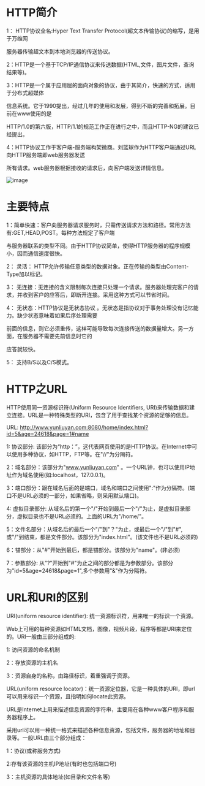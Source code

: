 # HTTP简介

1： HTTP协议全名:Hyper Text Transfer Protocol(超文本传输协议)的缩写，是用于万维网

   服务器传输超文本到本地浏览器的传送协议。

2：HTTP是一个基于TCP/IP通信协议来传送数据(HTML,文件，图片文件，查询结果等)。

3：HTTP是一个属于应用层的面向对象的协议，由于其简介，快速的方式，适用于分布式超媒体

   信息系统。它于1990提出，经过几年的使用和发展，得到不断的完善和拓展。目前在www使用的是

   HTTP/1.0的第六版，HTTP/1.1的规范工作正在进行之中，而且HTTP-NG的建议已经提出。

4：HTTP协议工作于客户端-服务端构架微商。刘篮球作为HTTP客户端通过URL向HTTP服务端即web服务器发送

   所有请求。web服务器根据接收的请求后，向客户端发送详情信息。
    
   ![image](https://upload-images.jianshu.io/upload_images/2964446-5a35e17f298a48e1.jpg?imageMogr2/auto-orient/strip%7CimageView2/2)

# 主要特点

1：简单快速：客户向服务器请求服务时，只需传送请求方法和路径。常用方法有:GET,HEAD,POST。每种方法规定了客户端       

   与服务器联系的类型不同。由于HTTP协议简单，使得HTTP服务器的程序规模小，因而通信速度很快。
        
2：   灵活： HTTP允许传输任意类型的数据对象。正在传输的类型由Content-Type加以标记。

3：  无连接：无连接的含义限制每次连接只处理一个请求。服务器处理完客户的请求，并收到客户的应答后，即断开连接。采用这种方式可以节省时间。

4：  无状态：HTTP协议是无状态协议 。无状态是指协议对于事务处理没有记忆能力。缺少状态意味着如果后序处理需要

   前面的信息，则它必须重传，这样可能导致每次连接传送的数据量增大。另一方面，在服务器不需要先前信息时它的

   应答就较快。

5： 支持B/S以及C/S模式。

# HTTP之URL

HTTP使用同一资源标识符(Uniform Resource Identifiers, URI)来传输数据和建立连接。URL是一种特殊类型的URI，包含了用于查找某个资源的足够的信息。

URL: http://www.yunliuyan.com:8080/home/index.html?id=5&age=24618&page=1#name

1: 协议部分: 该部分为“http：”，这代表网页使用的是HTTP协议。在Internet中可以使用多种协议，如HTTP，FTP等。在"//"为分隔符。

2：域名部分：该部分为"www.yunliuyan.com" 。一个URL钟，也可以使用IP地址作为域名使用(如:localhost，127.0.0.1)。

3：端口部分：跟在域名后面的是端口，域名和端口之间使用":"作为分隔符。(端口不是URL必须的一部分，如果省略，则采用默认端口)。

4: 虚拟目录部分: 从域名后的第一个"/"开始到最后一个"/"为止，是虚拟目录部分，虚拟目录也不是URL必须的。上面的URL为"/home/"。

5：文件名部分：从域名后的最后一个"/"到"？"为止，或最后一个"/"到"#",或"/"到结束，都是文件部分。该部分为"index.html"。(该文件也不是URL必须的)

6：锚部分：从"#"开始到最后，都是锚部分。该部分为"name"。(非必须)

7：参数部分: 从"?"开始到"#"为止之间的部分都是为参数部分。该部分为"id=5&age=24618&page=1",多个参数用"&"作为分隔符。

# URL和URI的区别

URI(uniform resource identifier): 统一资源标识符，用来唯一的标识一个资源。

Web上可用的每种资源如HTML文档，图像，视频片段，程序等都是URI来定位的。URI一般由三部分组成的:

1: 访问资源的命名机制

2：存放资源的主机名

3：资源自身的名称，由路径标识，着重强调于资源。

URL(uniform resource locator)：统一资源定位器，它是一种具体的URI，即url可以用来标识一个资源，且指明如何locate此资源。

URL是Internet上用来描述信息资源的字符串，主要用在各种www客户程序和服务器程序上。

采用url可以用一种统一格式来描述各种信息资源，包括文件，服务器的地址和目录等。一般URL由三个部分组成：

1：协议(或称服务方式)

2:存有该资源的主机IP地址(有时也包括端口号)

3：主机资源的具体地址(如目录和文件名等)



